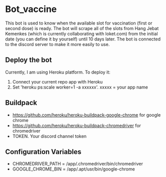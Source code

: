 # Bot_vaccine
This bot is used to know when the available slot for vaccination (first or second dose) is ready. The bot will scrape all of the slots from Hang Jebat Kemenkes (which is currently collaborating with loket.com) from the initial date (you can define it by yourself) until 10 days later. The bot is connected to the discord server to make it more easily to use.

## Deploy the bot
Currently, I am using Heroku platform. To deploy it:
1. Connect your current repo app with Heroku
2. Set 'heroku ps:scale worker=1 -a xxxxxx'. xxxxx = your app name

## Buildpack
- https://github.com/heroku/heroku-buildpack-google-chrome for google chrome
- https://github.com/heroku/heroku-buildpack-chromedriver for chromedriver
- TOKEN. Your discord channel token

## Configuration Variables
- CHROMEDRIVER_PATH = /app/.chromedriver/bin/chromedriver
- GOOGLE_CHROME_BIN = /app/.apt/usr/bin/google-chrome
